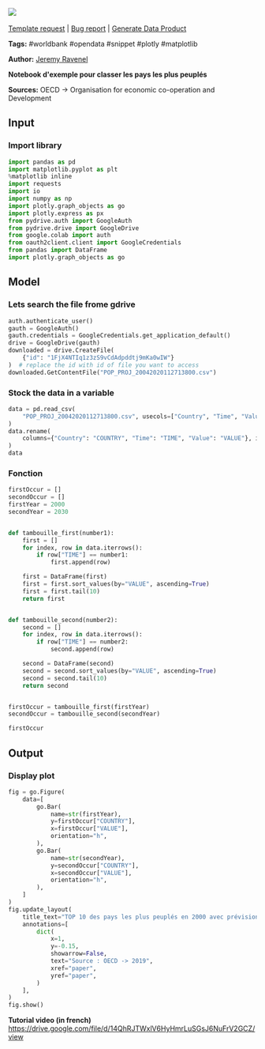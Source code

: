 <a href="https://app.naas.ai/user-redirect/naas/downloader?url=https://raw.githubusercontent.com/jupyter-naas/awesome-notebooks/master/WorldBank/WorldBank_Most_populated_countries.ipynb" target="_parent"><img src="https://naasai-public.s3.eu-west-3.amazonaws.com/Open_in_Naas_Lab.svg"/></a><br><br><a href="https://github.com/jupyter-naas/awesome-notebooks/issues/new?assignees=&labels=&template=template-request.md&title=Tool+-+Action+of+the+notebook+">Template request</a> | <a href="https://github.com/jupyter-naas/awesome-notebooks/issues/new?assignees=&labels=bug&template=bug_report.md&title=WorldBank+-+Most+populated+countries:+Error+short+description">Bug report</a> | <a href="https://app.naas.ai/user-redirect/naas/downloader?url=https://raw.githubusercontent.com/jupyter-naas/awesome-notebooks/master/Naas/Naas_Start_data_product.ipynb" target="_parent">Generate Data Product</a>

**Tags:** #worldbank #opendata #snippet #plotly #matplotlib

**Author:** [Jeremy Ravenel](https://www.linkedin.com/in/ACoAAAJHE7sB5OxuKHuzguZ9L6lfDHqw--cdnJg/)

**Notebook d'exemple pour classer les pays les plus peuplés**

**Sources:**
OECD -> Organisation for economic co-operation and Development

## Input

### Import library


```python
import pandas as pd
import matplotlib.pyplot as plt
%matplotlib inline
import requests
import io
import numpy as np
import plotly.graph_objects as go
import plotly.express as px
from pydrive.auth import GoogleAuth
from pydrive.drive import GoogleDrive
from google.colab import auth
from oauth2client.client import GoogleCredentials
from pandas import DataFrame
import plotly.graph_objects as go
```

## Model

### Lets search the file frome gdrive


```python
auth.authenticate_user()
gauth = GoogleAuth()
gauth.credentials = GoogleCredentials.get_application_default()
drive = GoogleDrive(gauth)
downloaded = drive.CreateFile(
    {"id": "1FjX4NTIq1z3zS9vCdAdpddtj9mKa0wIW"}
)  # replace the id with id of file you want to access
downloaded.GetContentFile("POP_PROJ_20042020112713800.csv")
```

### Stock the data in a variable


```python
data = pd.read_csv(
    "POP_PROJ_20042020112713800.csv", usecols=["Country", "Time", "Value"]
)
data.rename(
    columns={"Country": "COUNTRY", "Time": "TIME", "Value": "VALUE"}, inplace=True
)
data
```

### Fonction


```python
firstOccur = []
secondOccur = []
firstYear = 2000
secondYear = 2030


def tambouille_first(number1):
    first = []
    for index, row in data.iterrows():
        if row["TIME"] == number1:
            first.append(row)

    first = DataFrame(first)
    first = first.sort_values(by="VALUE", ascending=True)
    first = first.tail(10)
    return first


def tambouille_second(number2):
    second = []
    for index, row in data.iterrows():
        if row["TIME"] == number2:
            second.append(row)

    second = DataFrame(second)
    second = second.sort_values(by="VALUE", ascending=True)
    second = second.tail(10)
    return second


firstOccur = tambouille_first(firstYear)
secondOccur = tambouille_second(secondYear)

firstOccur
```

## Output

### Display plot


```python
fig = go.Figure(
    data=[
        go.Bar(
            name=str(firstYear),
            y=firstOccur["COUNTRY"],
            x=firstOccur["VALUE"],
            orientation="h",
        ),
        go.Bar(
            name=str(secondYear),
            y=secondOccur["COUNTRY"],
            x=secondOccur["VALUE"],
            orientation="h",
        ),
    ]
)
fig.update_layout(
    title_text="TOP 10 des pays les plus peuplés en 2000 avec prévision 2030",
    annotations=[
        dict(
            x=1,
            y=-0.15,
            showarrow=False,
            text="Source : OECD -> 2019",
            xref="paper",
            yref="paper",
        )
    ],
)
fig.show()
```

**Tutorial video (in french)**
https://drive.google.com/file/d/14QhRJTWxlV6HyHmrLuSGsJ6NuFrV2GCZ/view
